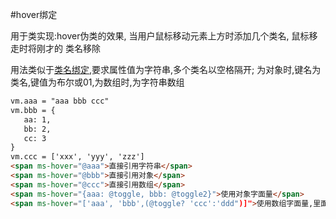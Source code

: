 #hover绑定

用于类实现:hover伪类的效果, 当用户鼠标移动元素上方时添加几个类名, 鼠标移走时将刚才的 类名移除

用法类似于[类名绑定](ms-class.md),要求属性值为字符串,多个类名以空格隔开; 为对象时,键名为类名,键值为布尔或01,为数组时,为字符串数组

```html
vm.aaa = "aaa bbb ccc"
vm.bbb = {
   aa: 1,
   bb: 2,
   cc: 3
}
vm.ccc = ['xxx', 'yyy', 'zzz']
<span ms-hover="@aaa">直接引用字符串</span>
<span ms-hover="@bbb">直接引用对象</span>
<span ms-hover="@ccc">直接引用数组</span>
<span ms-hover="{aaa: @toggle, bbb: @toggle2}">使用对象字面量</span>
<span ms-hover="['aaa', 'bbb',(@toggle? 'ccc':'ddd")]">使用数组字面量,里面可以用三元运算符</span>
```